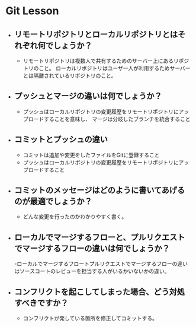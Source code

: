 # Git Lesson

- ## リモートリポジトリとローカルリポジトリとはそれぞれ何でしょうか？

  - リモートリポジトリは複数人で共有するためのサーバー上にあるリポジトリのこと。
  ローカルリポジトリはユーザ一人が利用するためサーバーとは隔離されているリポジトリのこと。

- ## プッシュとマージの違いは何でしょうか？

  - プッシュはローカルリポジトリの変更履歴をリモートリポジトリにアップロードすることを意味し、  マージは分岐したブランチを統合すること

- ## コミットとプッシュの違い

  - コミットは追加や変更をしたファイルをGitに登録すること
  - プッシュはローカルリポジトリの変更履歴をリモートリポジトリにアップロードすること

- ## コミットのメッセージはどのように書いてあげるのが最適でしょうか？

  - どんな変更を行ったのかわかりやすく書く。

- ## ローカルでマージするフローと、プルリクエストでマージするフローの違いは何でしょうか？

  -ローカルでマージするフロートプルリクエストでマージするフローの違いはソースコートのレビューを担当する人がいるかいないかの違い。

- ## コンフリクトを起こしてしまった場合、どう対処すべきですか？

  - コンフリクトが発している箇所を修正してコミットする。